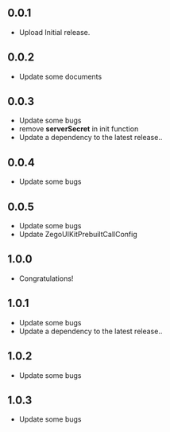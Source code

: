 ## 0.0.1

* Upload Initial release.

## 0.0.2

* Update some documents

## 0.0.3

* Update some bugs
* remove **serverSecret** in init function
* Update a dependency to the latest release..

## 0.0.4

* Update some bugs

## 0.0.5

* Update some bugs
* Update ZegoUIKitPrebuiltCallConfig

## 1.0.0

* Congratulations!

## 1.0.1

* Update some bugs
* Update a dependency to the latest release..

## 1.0.2

* Update some bugs

## 1.0.3

* Update some bugs